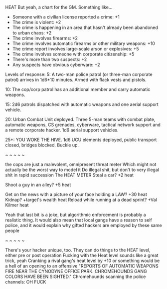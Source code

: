 HEAT
But yeah, a chart for the GM. Something like...

- Someone with a civilian license reported a crime: +1
- The crime is violent: +2
- The crime is happening in an area that hasn't already been abandoned to urban chaos: +2
- The crime involves firearms: +2
- The crime involves automatic firearms or other military weapons: +10
- The crime report involves large-scale arson or explosives: +5
- The crime involves someone with corporate citizenship: +5
- There's more than two suspects: +2
- Any suspects have obvious cyberware: +2

Levels of response:
5: A two-man police patrol (or three-man corporate patrol) arrives in 1d6*10 minutes. Armed with flack vests and pistols.

10: The cop/corp patrol has an additional member and carry automatic weapons.

15: 2d6 patrols dispatched with automatic weapons and one aerial support vehicle.

20: Urban Combat Unit deployed. Three 5-man teams with combat plate, automatic weapons, CS grenades, cyberware, tactical network support and a remote corporate hacker. 1d6 aerial support vehicles.

25+: YOU WOKE THE HIVE. 1d6 UCU elements deployed, public transport closed, bridges blocked. Buckle up.

~ ~ ~ ~ ~

the cops are just a malevolent, omnipresent threat meter
Which might not actually be the worst way to model it
Do illegal shit, but don't to very illegal shit in rapid succession
The HEAT METER
Steal a car?  +2 heat

Shoot a guy in an alley?  +5 heat

Get on the news with a picture of your face holding a LAW?  +30 heat
Kidnap?  +target's wealth heat
Reload while running at a dead sprint? +Val Kilmer heat

Yeah that last bit is a joke, but algorithmic enforcement is probably a realistic thing. It would also mean that local gangs have a reason to self police, and it would explain why gifted hackers are employed by these same people

~ ~ ~ ~ ~

There's your hacker unique, too.  They can do things to the HEAT level, either pre or post operation
Fucking with the Heat level sounds like a great trick, yeah
Cranking a rival gang's heat level by +10 or something would be a hell of an opening to an offensive
	"REPORTS OF AUTOMATIC WEAPONS FIRE NEAR THE CYNODYNE OFFICE PARK. CHROMEHOUNDS GANG COLORS HAVE BEEN SIGHTED."
	Chromehounds scanning the police channels:  OH FUCK